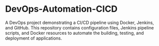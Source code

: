 # DevOps-Automation-CICD
A DevOps project demonstrating a CI/CD pipeline using Docker, Jenkins, and GitHub. This repository contains configuration files, Jenkins pipeline scripts, and Docker resources to automate the building, testing, and deployment of applications.
